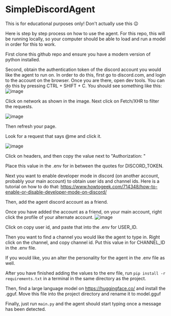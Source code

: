 # SimpleDiscordAgent
This is for educational purposes only! Don't actually use this 😉


Here is step by step process on how to use the agent. For this repo, this will be running locally, so your computer should be able to load and run a model in order for this to work. 

First clone this github repo and ensure you have a modern version of python installed. 

Second, obtain the authentication token of the discord account you would like the agent to run on. In order to do this, first go to discord.com, and login to the account on the browser. Once you are there, open dev tools. You can do this by pressing CTRL + SHIFT + C. You should see something like this: 
![image](https://github.com/user-attachments/assets/560b4a87-1d9c-4070-98e7-75dea2cabd07)

Click on network as shown in the image. Next click on Fetch/XHR to filter the requests. 

![image](https://github.com/user-attachments/assets/41157a43-37b1-49ee-8d14-380a05ce8955)

Then refresh your page. 

Look for a request that says @me and click it. 

![image](https://github.com/user-attachments/assets/a21887e1-482c-456c-8943-08dd0108f397)

Click on headers, and then copy the value next to "Authorization: "

Place this value in the .env for in between the quotes for DISCORD_TOKEN. 

Next you want to enable developer mode in discord (on another account, probably your main account) to obtain user ids and channel ids. Here is a tutorial on how to do that: https://www.howtogeek.com/714348/how-to-enable-or-disable-developer-mode-on-discord/

Then, add the agent discord account as a friend.

Once you have added the account as a friend, on your main account, right click the profile of your alternate account.
![image](https://github.com/user-attachments/assets/c5630831-809a-4102-9698-c3ebb8953ac3)

Click on copy user id, and paste that into the .env for USER_ID.

Then you want to find a channel you would like the agent to type in. Right click on the channel, and copy channel id. Put this value in for CHANNEL_ID in the .env file.

If you would like, you an alter the personality for the agent in the .env file as well.

After you have finished adding the values to the env file, run ``pip install -r requirements.txt`` in a terminal in the same directory as the project.

Then, find a large language model on https://huggingface.co/ and install the .gguf. Move this file into the project directory and rename it to model.gguf 

Finally, just run ``main.py`` and the agent should start typing once a message has been detected. 


